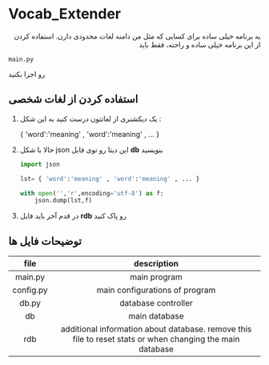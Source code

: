 # Vocab_Extender

<p style="text-align:right">
یه برنامه خیلی ساده برای کسایی که مثل من دامنه لغات محدودی دارن.
استفاده کردن از این برنامه خیلی ساده و راحته، فقط باید

`main.py`

رو اجرا بکنید
</p>

## استفاده کردن از لغات شخصی

1. یک دیکشنری از لغاتتون درست کنید به این شکل :

	{ 'word':'meaning' , 'word':'meaning' , ... }

1. حالا با شکل json این دیتا رو توی فایل **db** بنویسید

	```python
	import json
	
	lst= { 'word':'meaning' , 'word':'meaning' , ... }
	
	with open('','r',encoding='utf-8') as f:
		json.dump(lst,f)
	```

1. در قدم آخر باید فایل **rdb** رو پاک کنید

## توضیحات فایل ها

|file|description|
|:----:|:-----:|
|main.py|main program|
|config.py|main configurations of program|
|db.py|database controller|
|db|main database|
|rdb|additional information about database. remove this file to reset stats or when changing the main database|